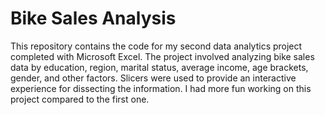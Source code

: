 # Bike Sales Analysis
[]("Bikesalesdashboard.png")
This repository contains the code for my second data analytics project completed with Microsoft Excel. The project involved analyzing bike sales data by education, region, marital status, average income, age brackets, gender, and other factors. Slicers were used to provide an interactive experience for dissecting the information. I had more fun working on this project compared to the first one.

